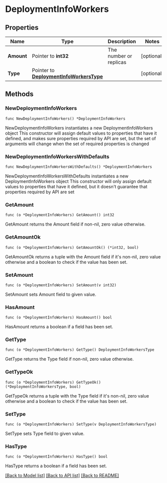 # DeploymentInfoWorkers

## Properties

Name | Type | Description | Notes
------------ | ------------- | ------------- | -------------
**Amount** | Pointer to **int32** | The number or replicas | [optional] 
**Type** | Pointer to [**DeploymentInfoWorkersType**](DeploymentInfoWorkersType.md) |  | [optional] 

## Methods

### NewDeploymentInfoWorkers

`func NewDeploymentInfoWorkers() *DeploymentInfoWorkers`

NewDeploymentInfoWorkers instantiates a new DeploymentInfoWorkers object
This constructor will assign default values to properties that have it defined,
and makes sure properties required by API are set, but the set of arguments
will change when the set of required properties is changed

### NewDeploymentInfoWorkersWithDefaults

`func NewDeploymentInfoWorkersWithDefaults() *DeploymentInfoWorkers`

NewDeploymentInfoWorkersWithDefaults instantiates a new DeploymentInfoWorkers object
This constructor will only assign default values to properties that have it defined,
but it doesn't guarantee that properties required by API are set

### GetAmount

`func (o *DeploymentInfoWorkers) GetAmount() int32`

GetAmount returns the Amount field if non-nil, zero value otherwise.

### GetAmountOk

`func (o *DeploymentInfoWorkers) GetAmountOk() (*int32, bool)`

GetAmountOk returns a tuple with the Amount field if it's non-nil, zero value otherwise
and a boolean to check if the value has been set.

### SetAmount

`func (o *DeploymentInfoWorkers) SetAmount(v int32)`

SetAmount sets Amount field to given value.

### HasAmount

`func (o *DeploymentInfoWorkers) HasAmount() bool`

HasAmount returns a boolean if a field has been set.

### GetType

`func (o *DeploymentInfoWorkers) GetType() DeploymentInfoWorkersType`

GetType returns the Type field if non-nil, zero value otherwise.

### GetTypeOk

`func (o *DeploymentInfoWorkers) GetTypeOk() (*DeploymentInfoWorkersType, bool)`

GetTypeOk returns a tuple with the Type field if it's non-nil, zero value otherwise
and a boolean to check if the value has been set.

### SetType

`func (o *DeploymentInfoWorkers) SetType(v DeploymentInfoWorkersType)`

SetType sets Type field to given value.

### HasType

`func (o *DeploymentInfoWorkers) HasType() bool`

HasType returns a boolean if a field has been set.


[[Back to Model list]](../README.md#documentation-for-models) [[Back to API list]](../README.md#documentation-for-api-endpoints) [[Back to README]](../README.md)


